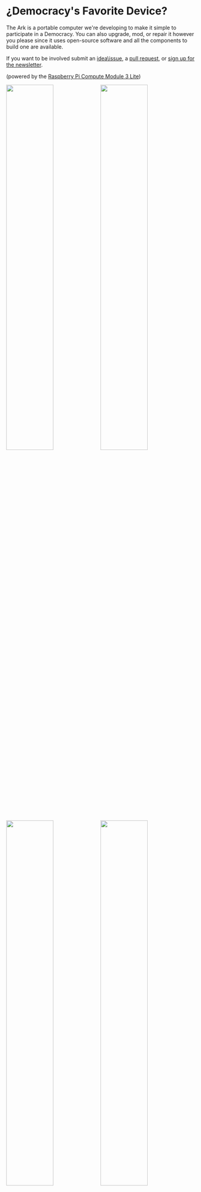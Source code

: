 # ¿Democracy's Favorite Device?

The Ark is a portable computer we're developing to make it simple to participate in a Democracy. 
 You can also upgrade, mod, or repair it however you please since it uses open-source software and all the components to build one are available.


 If you want to be involved  submit an [idea\issue](https://github.com/thearkadia/The_Ark/issues), a [pull request](https://github.com/thearkadia/The_Ark/pulls), or [sign up for the newsletter](https://thearkadia.com/pages/newsletter).

(powered by the [Raspberry Pi Compute Module 3 Lite](https://www.raspberrypi.org/products/compute-module-3-lite/))


 


<img src="https://github.com/thearkadia/The_Ark/blob/master/Media/theark.jpg" width="50%" height="50%"><img src="https://github.com/thearkadia/The_Ark/blob/master/Media/thearkback.JPG" width="50%" height="50%">

<img src="https://github.com/thearkadia/The_Ark/blob/master/Media/thearkvid.gif" width="50%" height="50%"><img src="https://github.com/thearkadia/The_Ark/blob/master/Media/Democracyappsubmit.gif" width="50%" height="50%">
(GIFs testing the pocket-home fork and a mockup of our democracy app)


<img src="https://github.com/thearkadia/The_Ark/blob/master/Media/vicproject.jpg" width="50%" height="50%"><img>
<a href="mailto:thearkadia@protonmail.com">
 <p>make with us</a> 
